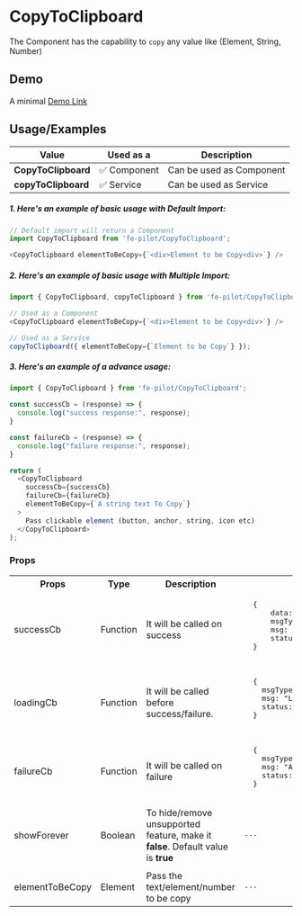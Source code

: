 # CopyToClipboard

  The Component has the capability to ```copy``` any value like (Element, String, Number)

## Demo

A minimal [Demo Link](https://6jpxdq.csb.app/?component=CopyToClipboard)

## Usage/Examples

| Value |  Used as a  | Description|
|--------- | -------- |-----------------|
| <b>CopyToClipboard</b> | :white_check_mark: Component | Can be used as Component |
| <b>copyToClipboard<b> | :white_check_mark: Service | Can be used as Service |


  ##### 1. Here's an example of basic usage with Default Import:
  ```javascript
 // Default import will return a Component
  import CopyToClipboard from 'fe-pilot/CopyToClipboard';

  <CopyToClipboard elementToBeCopy={`<div>Element to be Copy<div>`} />
  ```

  ##### 2. Here's an example of basic usage with Multiple Import:
  ```javascript
  import { CopyToClipboard, copyToClipboard } from 'fe-pilot/CopyToClipboard';

  // Used as a Component
  <CopyToClipboard elementToBeCopy={`<div>Element to be Copy<div>`} />

  // Used as a Service
  copyToClipboard({ elementToBeCopy={`Element to be Copy`} });
  ```

  ##### 3. Here's an example of a advance usage:

  ```javascript
  import { CopyToClipboard } from 'fe-pilot/CopyToClipboard';

  const successCb = (response) => {
    console.log("success response:", response);
  }

  const failureCb = (response) => {
    console.log("failure response:", response);
  }

  return (
    <CopyToClipboard
      successCb={successCb}
      failureCb={failureCb}
      elementToBeCopy={`A string text To Copy`}
    >
      Pass clickable element (button, anchor, string, icon etc)
    </CopyToClipboard>
  );

  ```

  ### Props

  <table>
    <tr>
      <th>
        Props
      </th>
      <th>
        Type
      </th>
      <th>
        Description
      </th>
      <th>
        Response
      </th>
    </tr>
    <tr>
      <td>
          successCb
      </td>
      <td>Function</td>
      <td> It will be called on success</td>
      <td>
        <pre>
  {
      data: "Can be array/object/string/number",
      msgType: "SUCCESSFUL",
      msg: "A success msg",
      status: "SUCCESS"
  }
        </pre>
      </td>
    </tr>
    <tr>
      <td>
          loadingCb
      </td>
      <td>Function</td>
      <td>
        It will be called before success/failure.
      </td>
      <td>
        <pre>
  {
    msgType: "LOADING",
    msg: "LOADING...",
    status: "LOADING"
  }
  </pre>
      </td>
    </tr>
    <tr>
      <td>
          failureCb
      </td>
      <td>Function</td>
      <td>
        It will be called on failure
      </td>
      <td>
         <pre>
  {
    msgType: "ERROR",
    msg: "A failed msg",
    status: "FAILURE"
  }
         </pre>
      </td>
    </tr>
     <tr>
      <td>
          showForever
      </td>
       <td>Boolean</td>
      <td>To hide/remove unsupported feature, make it <b>false</b>. Default value is <b>true</b></td>
      <td> <pre>---</pre> </td>
    </tr>
    <tr>
      <td></td>
      <td></td>
      <td></td>
      <td></td>
    </tr>
     <tr>
      <td>elementToBeCopy</td>
      <td>Element</td>
      <td>Pass the text/element/number to be copy</td>
     <td> <pre>---</pre> </td>
    </tr>
  </table>

